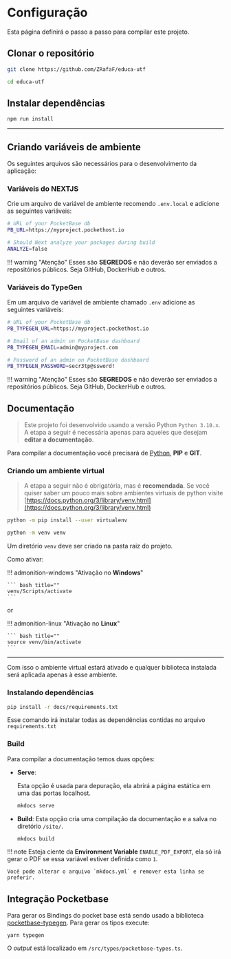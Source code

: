 # Configuração

Esta página definirá o passo a passo para compilar este projeto.


## Clonar o repositório

```bash
git clone https://github.com/ZRafaF/educa-utf

cd educa-utf
```


## Instalar dependências

```bash
npm run install
```

---

## Criando variáveis de ambiente
Os seguintes arquivos são necessários para o desenvolvimento da aplicação:

### Variáveis do NEXTJS

Crie um arquivo de variável de ambiente recomendo `.env.local` e adicione as seguintes variáveis:

``` sh
# URL of your PocketBase db
PB_URL=https://myproject.pockethost.io

# Should Next analyze your packages during build
ANALYZE=false
```

!!! warning "Atenção"
    Esses são **SEGREDOS** e não deverão ser enviados a repositórios públicos. Seja GitHub, DockerHub e outros.

### Variáveis do TypeGen

Em um arquivo de variável de ambiente chamado `.env` adicione as seguintes variáveis:

``` sh
# URL of your PocketBase db
PB_TYPEGEN_URL=https://myproject.pockethost.io

# Email of an admin on PocketBase dashboard
PB_TYPEGEN_EMAIL=admin@myproject.com

# Password of an admin on PocketBase dashboard
PB_TYPEGEN_PASSWORD=secr3tp@ssword!
```

!!! warning "Atenção"
    Esses são **SEGREDOS** e não deverão ser enviados a repositórios públicos. Seja GitHub, DockerHub e outros.


## Documentação

> Este projeto foi desenvolvido usando a versão Python `Python 3.10.x`.
> A etapa a seguir é necessária apenas para aqueles que desejam **editar a documentação**.

Para compilar a documentação você precisará de [Python](https://www.python.org/), **PIP** e **GIT**.


### Criando um ambiente virtual

> A etapa a seguir não é obrigatória, mas é **recomendada**. Se você quiser saber um pouco mais sobre ambientes virtuais de python visite [https://docs.python.org/3/library/venv.html](https://docs.python.org/3/library/venv.html)

```bash
python -m pip install --user virtualenv

python -m venv venv
```

Um diretório `venv` deve ser criado na pasta raiz do projeto.

Como ativar:

!!! admonition-windows "Ativação no **Windows**"

    ``` bash title=""
    venv/Scripts/activate
    ```

or

!!! admonition-linux "Ativação no **Linux**"

    ``` bash title=""
    source venv/bin/activate
    ```

---

Com isso o ambiente virtual estará ativado e qualquer biblioteca instalada será aplicada apenas à esse ambiente.

### Instalando dependências

```bash
pip install -r docs/requirements.txt
```

Esse comando irá instalar todas as dependências contidas no arquivo `requirements.txt`

### Build

Para compilar a documentação temos duas opções:

-   **Serve**:

    Esta opção é usada para depuração, ela abrirá a página estática em uma das portas localhost.

    ```bash
    mkdocs serve
    ```

-   **Build**:
    Esta opção cria uma compilação da documentação e a salva no diretório `/site/`.
    ```bash
    mkdocs build
    ```

!!! note
    Esteja ciente da **Environment Variable** `ENABLE_PDF_EXPORT`, ela só irá gerar o PDF se essa variável estiver definida como `1`.

    Você pode alterar o arquivo `mkdocs.yml` e remover esta linha se preferir.


## Integração Pocketbase

Para gerar os Bindings do pocket base está sendo usado a biblioteca [pocketbase-typegen](https://github.com/patmood/pocketbase-typegen). Para gerar os tipos execute:

`yarn typegen`

O *output* está localizado em `/src/types/pocketbase-types.ts`.